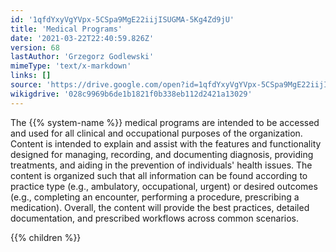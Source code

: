 ```yaml
---
id: '1qfdYxyVgYVpx-5CSpa9MgE22iijISUGMA-5Kg4Zd9jU'
title: 'Medical Programs'
date: '2021-03-22T22:40:59.826Z'
version: 68
lastAuthor: 'Grzegorz Godlewski'
mimeType: 'text/x-markdown'
links: []
source: 'https://drive.google.com/open?id=1qfdYxyVgYVpx-5CSpa9MgE22iijISUGMA-5Kg4Zd9jU'
wikigdrive: '028c9969b6de1b1821f0b338eb112d2421a13029'
---
```





The {{% system-name %}} medical programs are intended to be accessed and used for all clinical and occupational purposes of the organization. Content is intended to explain and assist with the features and functionality designed for managing, recording, and documenting diagnosis, providing treatments, and aiding in the prevention of individuals' health issues. The content is organized such that all information can be found according to practice type (e.g., ambulatory, occupational, urgent) or desired outcomes (e.g., completing an encounter, performing a procedure, prescribing a medication). Overall, the content will provide the best practices, detailed documentation, and prescribed workflows across common scenarios.



{{% children %}}





